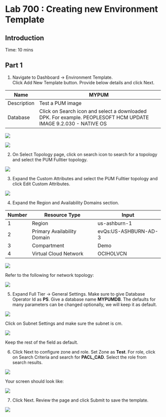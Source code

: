 # Lab 700 : Creating new Environment Template

## Introduction

Time: 10 mins

## Part 1

1.	Navigate to Dashboard -> Environment Template.  
Click Add New Template button. Provide below details and click Next. 

Name | MYPUM
---- | -----
Description	| Test a PUM image
Database | Click on Search icon and select a downloaded DPK.  For example. PEOPLESOFT HCM UPDATE IMAGE 9.2.030 - NATIVE OS

![](./images/s2.png "")

![](./images/s3.png "")

2.	On Select Topology page, click on search icon to search for a topology and select the PUM Fulltier topology.

![](./images/2.png "")

3.	Expand the Custom Attributes and select the PUM Fulltier topology and click Edit Custom Attributes. 

![](./images/3.png "")

4.	Expand the Region and Availability Domains section. 

Number | Resource Type | Input
--------- | --------------- | -------------------
1 | Region | us-ashburn-1
2 | Primary Availability Domain | evQs:US-ASHBURN-AD-3 
3 | Compartment	| Demo
4 | Virtual Cloud Network | OCIHOLVCN

![](./images/s5.png "")

Refer to the following for network topology:

![](./images/7.png "")

5.	Expand Full Tier -> General Settings. Make sure to give Database Operator Id as **PS**. Give a database name **MYPUMDB**. The defaults for many parameters can be changed optionally, we will keep it as default.

![](./images/s7.png "")

Click on Subnet Settings and make sure the subnet is cm. 

![](./images/cm.png "")

Keep the rest of the field as default.

6.	Click Next to configure zone and role. Set Zone as **Test**. For role, click on Search Criteria and search for **PACL_CAD**. Select the role from search results.

![](./images/s9.png "")

Your screen should look like:

![](./images/5.png "")

7.	Click Next.  Review the page and click Submit to save the template. 

![](./images/s10.png "")













